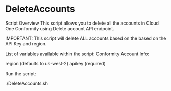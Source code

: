 # DeleteAccounts

Script Overview
This script allows you to delete all the accounts in Cloud One Conformity using Delete account API endpoint.

IMPORTANT: This script will delete ALL accounts based on the based on the API Key and region.

List of variables available within the script:
Conformity Account Info:

region (defaults to us-west-2)
apikey (required)


Run the script:

./DeleteAccounts.sh
